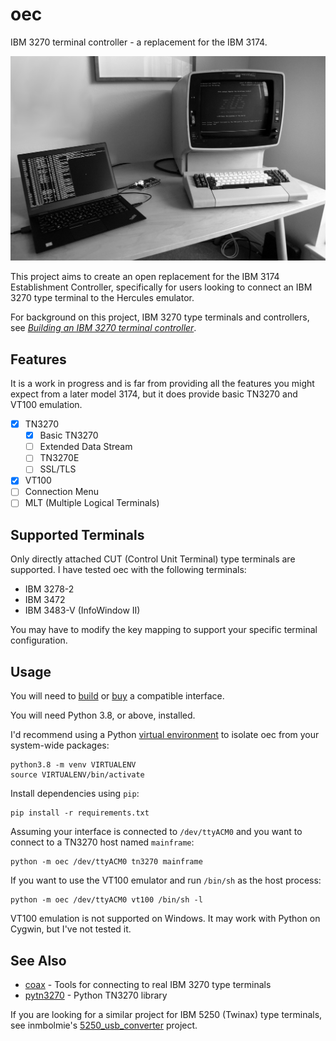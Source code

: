 # oec

IBM 3270 terminal controller - a replacement for the IBM 3174.

![IBM 3278 terminal and oec](.images/hero.jpg)

This project aims to create an open replacement for the IBM 3174 Establishment
Controller, specifically for users looking to connect an IBM 3270 type terminal
to the Hercules emulator.

For background on this project, IBM 3270 type terminals and controllers, see
_[Building an IBM 3270 terminal controller](https://ajk.me/building-an-ibm-3270-terminal-controller)_.

## Features

It is a work in progress and is far from providing all the features you might
expect from a later model 3174, but it does provide basic TN3270 and VT100
emulation.

  - [x] TN3270
      - [x] Basic TN3270
      - [ ] Extended Data Stream
      - [ ] TN3270E
      - [ ] SSL/TLS
  - [x] VT100
  - [ ] Connection Menu
  - [ ] MLT (Multiple Logical Terminals)

## Supported Terminals

Only directly attached CUT (Control Unit Terminal) type terminals are supported. I have tested oec with the following terminals:

  * IBM 3278-2
  * IBM 3472
  * IBM 3483-V (InfoWindow II)

You may have to modify the key mapping to support your specific terminal configuration.

## Usage

You will need to
[build](https://github.com/lowobservable/coax#hardware)
or
[buy](https://www.tindie.com/products/approachware/3270-usb-interface-ibm/)
a compatible interface.

You will need Python 3.8, or above, installed.

I'd recommend using a Python [virtual environment](https://docs.python.org/3/library/venv.html) to isolate oec from your system-wide packages:

```
python3.8 -m venv VIRTUALENV
source VIRTUALENV/bin/activate
```

Install dependencies using `pip`:

```
pip install -r requirements.txt
```

Assuming your interface is connected to `/dev/ttyACM0` and you want to connect to a TN3270 host named `mainframe`:

```
python -m oec /dev/ttyACM0 tn3270 mainframe
```

If you want to use the VT100 emulator and run `/bin/sh` as the host process:

```
python -m oec /dev/ttyACM0 vt100 /bin/sh -l
```

VT100 emulation is not supported on Windows. It may work with Python on Cygwin, but I've not tested it.

## See Also

* [coax](https://github.com/lowobservable/coax) - Tools for connecting to real IBM 3270 type terminals
* [pytn3270](https://github.com/lowobservable/pytn3270) - Python TN3270 library

If you are looking for a similar project for IBM 5250 (Twinax) type terminals, see
inmbolmie's
[5250_usb_converter](https://github.com/inmbolmie/5250_usb_converter)
project.
